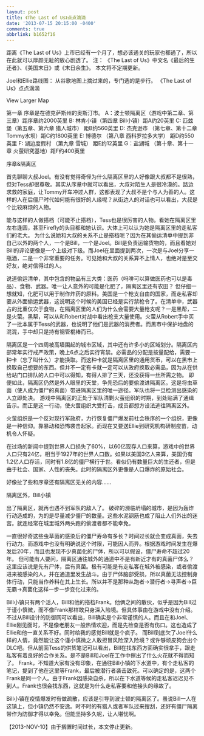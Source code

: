 ```yaml
---
layout: post
title: 《The Last of Us》点点滴滴
date: '2013-07-15 20:15:00 -0400'
comments: true
abbrlink: b1652f16
---
```

距离《The Last of Us》上市已经有一个月了，想必该通关的玩家也都通了，所以在此就可以厚颜无耻的放心剧透了。
注：
《The Last of Us》中文名《最后的生还者》、《美国末日》或《末日余生》。
本文将不定期更新。

Joel和Ellie路线图：
从谷歌地图上摘过来的，专门选的是步行。
《The <wbr>Last <wbr>of <wbr>Us》点点滴滴

View Larger Map


第一章 序章是在德克萨斯州的奥斯汀市。
A：波士顿隔离区（游戏中第二章、第三章）距序章约2000英里
B: 林肯小镇（第四章 Bill小镇）距A约20英里
C: 匹兹堡（第五章、第六章 猎人城市） 距B约560英里
D: 杰克逊市 （第七章、第十二章 Tommy水坝）距C约1800英里
E: 博德尔 （第八章 西科罗拉多大学） 距D约550英里
F: 湖边度假村 （第九章 雪城） 距E约12英里
G：盐湖城 （第十章、第十一章 火萤研究基地）距F约400英里


序章&隔离区

首先聊聊大叔Joel。有没有觉得奇怪为什么隔离区里的人好像跟大叔都不是很熟，但对Tess却很尊敬。其实从序章中就可以看出，大叔对陌生人是很冷漠的。路边求救的家庭，让Tommy开车冲过人群，这都表现了大叔不是个与人为善的人。这样的人在后僵尸时代如何能有很好的人缘呢？从街边人的对话也可以看出，大叔是个比较麻烦的人物。

能与这样的人做搭档（可能不止搭档），Tess也是很厉害的人物。看她在隔离区里左右逢圆，甚至Firefly的头目都和她认识。大体上可以认为她是隔离区里的走私客们的老大。
为什么说她和大叔的关系不止是搭档呢？因为在其偷运清单中提到非自己以外的两个人，一个是Bill，一个是Joel。Bill是负责运输货物的，而且看她对Bill的评论更像是一个上级对下级。而Joel在里面提到两次，一次是与Joel分享一瓶酒，二是一个非常重要的任务。可见她和大叔的关系算不上情人，也绝对是至交好友，绝对信得过的人。

说道偷运清单，其中包含的物品有三大类：医药（吗啡可以算做医药也可以是毒品）、食物、武器。唯一让人意外的可能是化肥了，隔离区里还有农田？ 但仔细一想就知，化肥可以用于制作炸药的原料。美国是一个枪支自由的国家，而走私客却要从外面偷运武器，这说明这个时候的美国已经是实行禁枪令了。在清单中，武器占的比重仅次于食物，在隔离区里的人们为什么会需要大量枪支呢？一是黑帮，二是火萤。黑帮，可以从和Robert对战中看出枪支大量使用。火萤从Robert手中买了一批本属于Tess的武器，也说明了他们是武器的消费者。而黑市中保护地盘的混混，手中却只是持有钢管棍棒而已。

隔离区是一个四周被高墙围起的城市区域，其中还有许多小的区域划分。隔离区内部常年实行戒严政策，晚上6点之后实行宵禁。必需品的分配是按量配给，需要一种卡（忘了叫什么）才能换取。而这种卡就是隔离区里的通用货币，可以在黑市上换取自己想要的东西。但并不一定有卡就一定可以从政府换取必需品，因为从在供给站门口排队的人口中可以得知，有得人排了三天，还没获得一丝所需之物。
即便如此，隔离区仍然是外人眼里的天堂，争先恐后的要偷渡进隔离区。这是将虫草菌（使人成为僵尸的真菌）带进隔离区里的唯一途径。军队也将一旦检测出感染的人立即处决。
游戏中隔离区的正处于军队清剿火萤组织的时期，到处贴满了通缉告示。而正是这一行动，使火萤组织大受打击，成员都想方设法逃往隔离区外。

火萤组织是一个反对现行军政府，力行恢复僵尸爆发前社会秩序的一个组织，更像是一种信仰。靠暴动和恐怖袭击起家。而现在又要送Ellie到研究机构研制疫苗，动机令人怀疑。

在过场的新闻中提到世界人口损失了60%，以60亿现存人口来算，游戏中的世界人口只有24亿，相当于1927年的世界人口数。如果以美国3亿人来算，美国仍有1.2亿人口存活，同时有1.8亿的僵尸横行于世。看似仍有数量巨大的生还者，但是由于社会、国家、人性的丧失。此时的隔离区外更像是人口爆炸的原始社会。

好像扯了些和序章还有隔离区无关的内容……

隔离区外，Bill小镇

出了隔离区，就再也遇不到军队的敌人了。
破碎的濒临坍塌的城市，是因为轰炸行动造成的，为的是尽量减少僵尸的数量。这些水泥钢筋也成了阻止人们外出的迷宫。就连经常在城里城外两头跑的偷渡者都不能幸免。

一直很好奇这些虫草菌的感染后的僵尸寿命有多长？时间过长就会变成真菌，失去行动力。而游戏中也没有明确说这个时限，可能因人而异。根据游戏时间发生在爆发后20年，而且也发现不少真菌化的尸体，所以可以假设，僵尸寿命不超过20年。
但可能有人要问，隔离区通往城外的通道中不是有新近才有的真菌尸体么？这里应该说是先有尸体，后有真菌。极有可能是有走私客在城外被感染，或者偷渡进来被感染的人，并在通道里发生战斗。由于尸体脑部受损，所以真菌无法控制身体行动，只能当作养料在其上生长。所以并不是那种从跑者->潜行者->寻声者->巨无霸->真菌化这样一步一步变化过来的。

Bill小镇只有两个活人，Bill和他的搭档Frank。他俩之间的散伙，似乎是因为Bill过于谨小慎微，而不像Frank那样敢只身深入险境。但具体事由在游戏中没有介绍。不过从Bill设计的防御网可以看出，Bill确实是个非常谨慎的人。而且在和Joel、Ellie刚见面时，不是像老朋友一般热情欢迎，而是先检查是否有伤口。这也造成了Ellie和他一直关系不好。同时给我的感觉Bill就是个疯子。
而Bill到底欠了Joel什么样的人情，竟然能让这个谨小慎微之人敢担冒风险深入险境？或许够顽皮狗会出个DLC吧。但从前面Tess的供货笔记可以看出，Bill在找东西方面确实很拿手，跟走私客有着良好的合作关系。是不是Bill和Joel在工作中擦出了什么火花就不得而知了。
Frank，不知道大家有没有印象，在通往Bill小镇的下水道中，有个走私客的笔记，提到了他在这里等Frank，最后被潜行者袭击致死。可以确定的是，这两个Frank是同一个人。由于Frank因感染自杀，所以在下水道等候的走私客迟迟见不到人。Frank也很会找东西，这就是为什么走私客要和他接头的缘故了。

Bill小镇在疫情爆发时有做疏散，应该是引导到波士顿的隔离区了。虽说Bill一人在这镇上，但小镇仍然不安逸。时不时的有猎人或者军队过来搜刮，还好有僵尸隔离带作为防御才得以幸免。但能坚持多久呢，让人堪忧啊。

【2013-NOV-10】由于搁置时间过长，本文停止更新。
